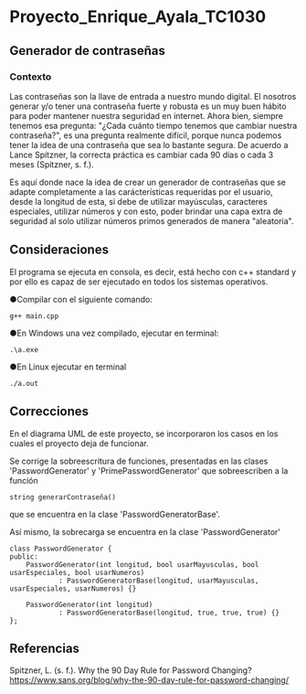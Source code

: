 # Proyecto_Enrique_Ayala_TC1030

## Generador de contraseñas

### Contexto

Las contraseñas son la llave de entrada a nuestro mundo digital. El nosotros generar y/o tener una contraseña fuerte y robusta es un muy buen hábito para poder mantener nuestra seguridad en internet. Ahora bien, siempre tenemos esa pregunta: "¿Cada cuánto tiempo tenemos que cambiar nuestra contraseña?", es una pregunta realmente difícil, porque nunca podemos tener la idea de una contraseña que sea lo bastante segura. De acuerdo a Lance Spitzner, la correcta práctica es cambiar cada 90 días o cada 3 meses (Spitzner, s. f.).

Es aquí donde nace la idea de crear un generador de contraseñas que se adapte completamente a las carácterísticas requeridas por el usuario, desde la longitud de esta, si debe de utilizar mayúsculas, caracteres especiales, utilizar números y con esto, poder brindar una capa extra de seguridad al solo utilizar números primos generados de manera "aleatoria".

## Consideraciones
El programa se ejecuta en consola, es decir, está hecho con c++ standard y por ello es capaz de ser ejecutado en todos los sistemas operativos.

●Compilar con el siguiente comando:
```
g++ main.cpp
```

●En Windows una vez compilado, ejecutar en terminal:
```
.\a.exe
```

●En Linux ejecutar en terminal 
```
./a.out
```
## Correcciones
En el diagrama UML de este proyecto, se incorporaron los casos en los cuales el proyecto deja de funcionar.

Se corrige la sobreescritura de funciones, presentadas en las clases 'PasswordGenerator' y 'PrimePasswordGenerator' que sobreescriben a la función 
```
string generarContraseña()
```
que se encuentra en la clase 'PasswordGeneratorBase'.

Así mismo, la sobrecarga se encuentra en la clase 'PasswordGenerator'
```
class PasswordGenerator {
public:
    PasswordGenerator(int longitud, bool usarMayusculas, bool usarEspeciales, bool usarNumeros)
            : PasswordGeneratorBase(longitud, usarMayusculas, usarEspeciales, usarNumeros) {}

    PasswordGenerator(int longitud)
            : PasswordGeneratorBase(longitud, true, true, true) {}
};
```

## Referencias
Spitzner, L. (s. f.). Why the 90 Day Rule for Password Changing? https://www.sans.org/blog/why-the-90-day-rule-for-password-changing/
